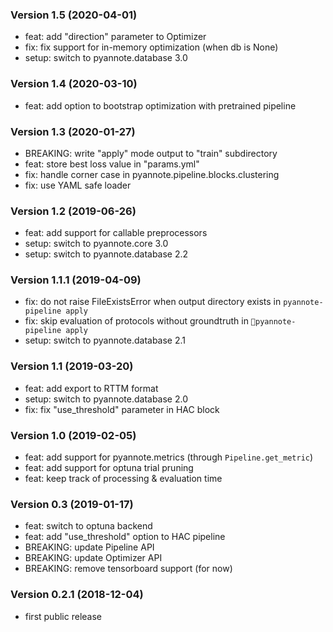 ### Version 1.5 (2020-04-01)

  - feat: add "direction" parameter to Optimizer
  - fix: fix support for in-memory optimization (when db is None)
  - setup: switch to pyannote.database 3.0

### Version 1.4 (2020-03-10)

  - feat: add option to bootstrap optimization with pretrained pipeline

### Version 1.3 (2020-01-27)

  - BREAKING: write "apply" mode output to "train" subdirectory
  - feat: store best loss value in "params.yml"
  - fix: handle corner case in pyannote.pipeline.blocks.clustering
  - fix: use YAML safe loader

### Version 1.2 (2019-06-26)

  - feat: add support for callable preprocessors
  - setup: switch to pyannote.core 3.0
  - setup: switch to pyannote.database 2.2

### Version 1.1.1 (2019-04-09)

  - fix: do not raise FileExistsError when output directory exists in `pyannote-pipeline apply`
  - fix: skip evaluation of protocols without groundtruth in `pyannote-pipeline apply`
  - setup: switch to pyannote.database 2.1

### Version 1.1 (2019-03-20)

  - feat: add export to RTTM format
  - setup: switch to pyannote.database 2.0
  - fix: fix "use_threshold" parameter in HAC block

### Version 1.0 (2019-02-05)

  - feat: add support for pyannote.metrics (through `Pipeline.get_metric`)
  - feat: add support for optuna trial pruning
  - feat: keep track of processing & evaluation time

### Version 0.3 (2019-01-17)

  - feat: switch to optuna backend
  - feat: add "use_threshold" option to HAC pipeline
  - BREAKING: update Pipeline API
  - BREAKING: update Optimizer API
  - BREAKING: remove tensorboard support (for now)

### Version 0.2.1 (2018-12-04)

  - first public release
